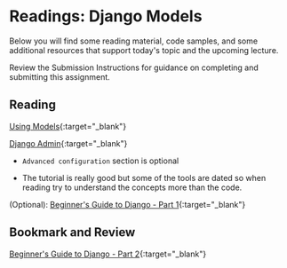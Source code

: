 # Readings: Django Models

Below you will find some reading material, code samples, and some additional resources that support today's topic and the upcoming lecture.

Review the Submission Instructions for guidance on completing and submitting this assignment.

## Reading

[Using Models](https://developer.mozilla.org/en-US/docs/Learn/Server-side/Django/Models){:target="_blank"}

<!-- Mix it up! Create the questions with pointed answers, fill in the blank, or opinion/open ended -->

[Django Admin](https://developer.mozilla.org/en-US/docs/Learn/Server-side/Django/Admin_site){:target="_blank"}
- `Advanced configuration` section is optional

- The tutorial is really good but some of the tools are dated so when reading try to understand the concepts more than the code.

<!-- Mix it up! Create the questions with pointed answers, fill in the blank, or opinion/open ended -->

(Optional): [Beginner's Guide to Django - Part 1](https://simpleisbetterthancomplex.com/series/2017/09/04/a-complete-beginners-guide-to-django-part-1.html){:target="_blank"}

<!-- Mix it up! Create the questions with pointed answers, fill in the blank, or opinion/open ended -->

## Bookmark and Review

[Beginner's Guide to Django - Part 2](https://simpleisbetterthancomplex.com/series/2017/09/11/a-complete-beginners-guide-to-django-part-2.html){:target="_blank"}
